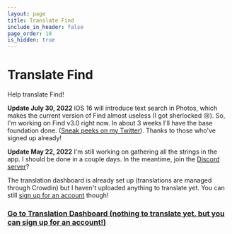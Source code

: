 ```yaml
---
layout: page
title: Translate Find
include_in_header: false
page_order: 10
is_hidden: true
---
```


# Translate Find
Help translate Find!

**Update July 30, 2022**
iOS 16 will introduce text search in Photos, which makes the current version of Find almost useless (I got sherlocked 😢).
So, I'm working on Find v3.0 right now. In about 3 weeks I'll have the base foundation done. ([Sneak peeks on my Twitter](https://twitter.com/aheze0)).
Thanks to those who've signed up already!

**Update May 22, 2022**
I'm still working on gathering all the strings in the app. I should be done in a couple days. In the meantime, join the [Discord server](https://discord.com/invite/Pmq8fYcus2)?

The translation dashboard is already set up (translations are managed through Crowdin) but I haven't uploaded anything to translate yet. You can still [sign up for an account](https://accounts.crowdin.com/register?continue=https%3A%2F%2Fcrowdin.com%2Fproject%2Ffind-app%2Fzh-cn) though!

### [Go to Translation Dashboard (nothing to translate yet, but you can sign up for an account!)](https://crwd.in/find-app)